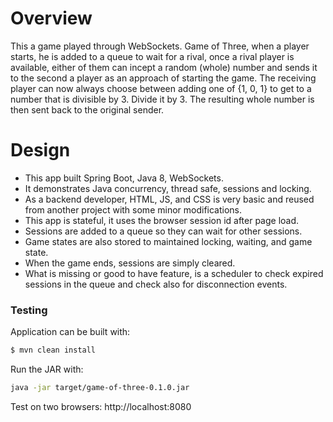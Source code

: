 # Overview

This a game played through WebSockets. Game of Three, when a player starts, he is added to a queue to wait for a rival, once a rival player is available, either of them can incept a random (whole) number and sends it to the second a player as an approach of starting the game.
The receiving player can now always choose between adding one of  {­1, 0, 1} to get to a number that is divisible by 3. Divide it by 3. The resulting whole number is then sent back to the original sender.

# Design

- This app built Spring Boot, Java 8, WebSockets.
- It demonstrates Java concurrency, thread safe, sessions and locking.
- As a backend developer, HTML, JS, and CSS is very basic and reused from another project with some minor modifications.
- This app is stateful, it uses the browser session id after page load.
- Sessions are added to a queue so they can wait for other sessions.
- Game states are also stored to maintained locking, waiting, and game state.
- When the game ends, sessions are simply cleared.
- What is missing or good to have feature, is a scheduler to check expired sessions in the queue and check also for disconnection events.

### Testing
Application can be built with:
```sh
$ mvn clean install
```
Run the JAR with:
```sh
java -jar target/game-of-three-0.1.0.jar
```
Test on two browsers: http://localhost:8080
